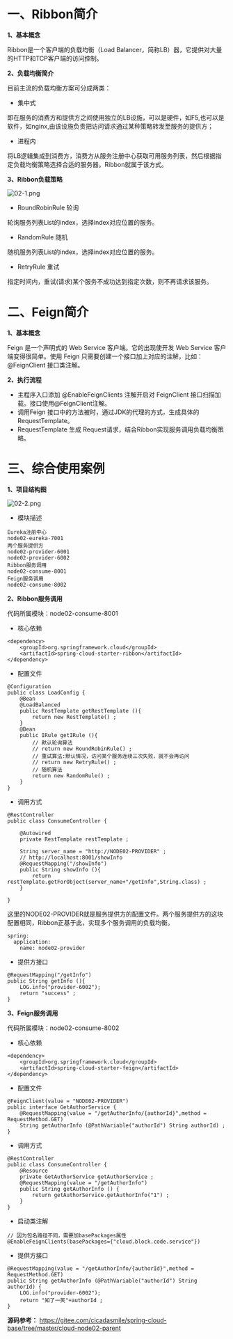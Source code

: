 # 一、Ribbon简介

 **1、基本概念** 

Ribbon是一个客户端的负载均衡（Load Balancer，简称LB）器，它提供对大量的HTTP和TCP客户端的访问控制。

 **2、负载均衡简介** 

目前主流的负载均衡方案可分成两类：

- 集中式

即在服务的消费方和提供方之间使用独立的LB设施，可以是硬件，如F5,也可以是软件，如nginx,由该设施负责把访问请求通过某种策略转发至服务的提供方；

- 进程内

将LB逻辑集成到消费方，消费方从服务注册中心获取可用服务列表，然后根据指定负载均衡策略选择合适的服务器。Ribbon就属于该方式。

 **3、Ribbon负载策略** 

![](https://images.gitee.com/uploads/images/2021/0828/215136_b9acf475_5064118.png "02-1.png")

- RoundRobinRule 轮询

轮询服务列表List<Server>的index，选择index对应位置的服务。

- RandomRule 随机

随机服务列表List<Server>的index，选择index对应位置的服务。

- RetryRule 重试

指定时间内，重试(请求)某个服务不成功达到指定次数，则不再请求该服务。

# 二、Feign简介

 **1、基本概念** 

Feign 是一个声明式的 Web Service 客户端。它的出现使开发 Web Service 客户端变得很简单。使用 Feign 只需要创建一个接口加上对应的注解，比如：@FeignClient 接口类注解。

 **2、执行流程** 

- 主程序入口添加 @EnableFeignClients 注解开启对 FeignClient 接口扫描加载。接口使用@FeignClient注解。
- 调用Feign 接口中的方法被时，通过JDK的代理的方式，生成具体的 RequestTemplate。
- RequestTemplate 生成 Request请求，结合Ribbon实现服务调用负载均衡策略。

# 三、综合使用案例

 **1、项目结构图** 

![](https://images.gitee.com/uploads/images/2021/0828/215237_8554c6ab_5064118.png "02-2.png")

- 模块描述

```
Eureka注册中心
node02-eureka-7001
两个服务提供方
node02-provider-6001
node02-provider-6002
Ribbon服务调用
node02-consume-8001
Feign服务调用
node02-consume-8002
```

 **2、Ribbon服务调用** 

代码所属模块：node02-consume-8001

- 核心依赖

```
<dependency>
    <groupId>org.springframework.cloud</groupId>
    <artifactId>spring-cloud-starter-ribbon</artifactId>
</dependency>
```

- 配置文件

```
@Configuration
public class LoadConfig {
    @Bean
    @LoadBalanced
    public RestTemplate getRestTemplate (){
        return new RestTemplate() ;
    }
    @Bean
    public IRule getIRule (){
        // 默认轮询算法
        // return new RoundRobinRule() ;
        // 重试算法:默认情况，访问某个服务连续三次失败，就不会再访问
        // return new RetryRule() ;
        // 随机算法
        return new RandomRule() ;
    }
}

```

- 调用方式

```
@RestController
public class ConsumeController {

    @Autowired
    private RestTemplate restTemplate ;

    String server_name = "http://NODE02-PROVIDER" ;
    // http://localhost:8001/showInfo
    @RequestMapping("/showInfo")
    public String showInfo (){
        return restTemplate.getForObject(server_name+"/getInfo",String.class) ;
    }

}
```

这里的NODE02-PROVIDER就是服务提供方的配置文件。两个服务提供方的这块配置相同，Ribbon正基于此，实现多个服务调用的负载均衡。

```
spring:
  application:
    name: node02-provider
```

- 提供方接口

```
@RequestMapping("/getInfo")
public String getInfo (){
    LOG.info("provider-6002");
    return "success" ;
}
```

 **3、Feign服务调用** 

代码所属模块：node02-consume-8002

- 核心依赖

```
<dependency>
    <groupId>org.springframework.cloud</groupId>
    <artifactId>spring-cloud-starter-feign</artifactId>
</dependency>
```

- 配置文件

```
@FeignClient(value = "NODE02-PROVIDER")
public interface GetAuthorService {
    @RequestMapping(value = "/getAuthorInfo/{authorId}",method = RequestMethod.GET)
    String getAuthorInfo (@PathVariable("authorId") String authorId) ;
}
```

- 调用方式

```
@RestController
public class ConsumeController {
    @Resource
    private GetAuthorService getAuthorService ;
    @RequestMapping(value = "/getAuthorInfo")
    public String getAuthorInfo () {
        return getAuthorService.getAuthorInfo("1") ;
    }
}
```

- 启动类注解

```
// 因为包名路径不同，需要加basePackages属性
@EnableFeignClients(basePackages={"cloud.block.code.service"})
```

- 提供方接口

```
@RequestMapping(value = "/getAuthorInfo/{authorId}",method = RequestMethod.GET)
public String getAuthorInfo (@PathVariable("authorId") String authorId) {
    LOG.info("provider-6002");
    return "知了一笑"+authorId ;
}
```

**源码参考：** https://gitee.com/cicadasmile/spring-cloud-base/tree/master/cloud-node02-parent
